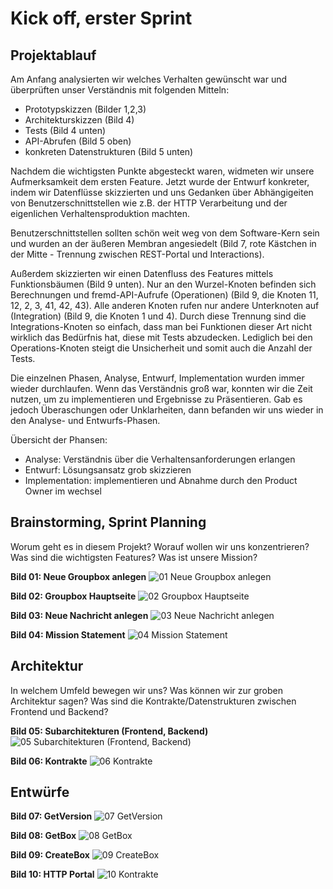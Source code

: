 
# Kick off, erster Sprint

## Projektablauf

Am Anfang analysierten wir welches Verhalten gewünscht war und überprüften unser Verständnis mit folgenden Mitteln:

* Prototypskizzen (Bilder 1,2,3)
* Architekturskizzen (Bild 4)
* Tests (Bild 4 unten)
* API-Abrufen (Bild 5 oben)
* konkreten Datenstrukturen (Bild 5 unten)


Nachdem die wichtigsten Punkte abgesteckt waren, widmeten wir unsere Aufmerksamkeit dem ersten Feature. 
Jetzt wurde der Entwurf konkreter, indem wir Datenflüsse skizzierten und uns Gedanken über Abhängigeiten von
Benutzerschnittstellen wie z.B. der HTTP Verarbeitung und der eigenlichen Verhaltensproduktion machten.

Benutzerschnittstellen sollten schön weit weg von dem Software-Kern sein und wurden an der äußeren Membran angesiedelt (Bild 7, rote Kästchen in der Mitte - Trennung zwischen REST-Portal und Interactions).

Außerdem skizzierten wir einen Datenfluss des Features mittels Funktionsbäumen (Bild 9 unten). 
Nur an den Wurzel-Knoten befinden sich Berechnungen und fremd-API-Aufrufe (Operationen) (Bild 9, die Knoten 11, 12, 2, 3, 41, 42, 43).
Alle anderen Knoten rufen nur andere Unterknoten auf (Integration) (Bild 9, die Knoten 1 und 4).
Durch diese Trennung sind die Integrations-Knoten so einfach, dass man bei Funktionen dieser Art nicht wirklich das Bedürfnis hat, diese mit Tests abzudecken.
Lediglich bei den Operations-Knoten steigt die Unsicherheit und somit auch die Anzahl der Tests.

Die einzelnen Phasen, Analyse, Entwurf, Implementation wurden immer wieder durchlaufen.
Wenn das Verständnis groß war, konnten wir die Zeit nutzen, um zu implementieren und Ergebnisse zu Präsentieren.
Gab es jedoch Überaschungen oder Unklarheiten, dann befanden wir uns wieder in den Analyse- und Entwurfs-Phasen.


Übersicht der Phansen:

* Analyse: Verständnis über die Verhaltensanforderungen erlangen
* Entwurf: Lösungsansatz grob skizzieren
* Implementation: implementieren und Abnahme durch den Product Owner im wechsel


## Brainstorming, Sprint Planning

Worum geht es in diesem Projekt? Worauf wollen wir uns konzentrieren?
Was sind die wichtigsten Features? Was ist unsere Mission?


**Bild 01: Neue Groupbox anlegen**
![01 Neue Groupbox anlegen](images/01.jpeg)

**Bild 02: Groupbox Hauptseite**
![02 Groupbox Hauptseite](images/02.jpeg)


**Bild 03: Neue Nachricht anlegen**
![03 Neue Nachricht anlegen](images/03.jpeg)

**Bild 04: Mission Statement**
![04 Mission Statement](images/04.jpeg)

## Architektur

In welchem Umfeld bewegen wir uns? Was können wir zur groben Architektur sagen?
Was sind die Kontrakte/Datenstrukturen zwischen Frontend und Backend?

**Bild 05: Subarchitekturen (Frontend, Backend)**
![05 Subarchitekturen (Frontend, Backend)](images/05.jpeg)

**Bild 06: Kontrakte**
![06 Kontrakte](images/06.jpeg)

## Entwürfe

**Bild 07: GetVersion**
![07 GetVersion](images/07.jpeg)

**Bild 08: GetBox**
![08 GetBox](images/08.jpeg)

**Bild 09: CreateBox**
![09 CreateBox](images/09.jpeg)

**Bild 10: HTTP Portal**
![10 Kontrakte](images/10.jpeg)

